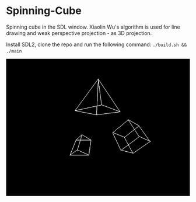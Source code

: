 # Spinning-Cube
Spinning cube in the SDL window. Xiaolin Wu's algorithm is used for line drawing and weak perspective projection - as 3D projection.

Install SDL2, clone the repo and run the following command: `./build.sh && ./main`<br>

![alt text](https://github.com/tubulocristate/Spinning-Cube/blob/main/Screenshot.png?raw=true)

